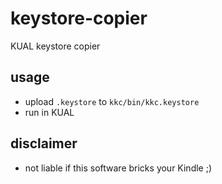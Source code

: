 # keystore-copier
KUAL keystore copier
## usage
 - upload `.keystore` to `kkc/bin/kkc.keystore`
 - run in KUAL
## disclaimer
 - not liable if this software bricks your Kindle ;)
